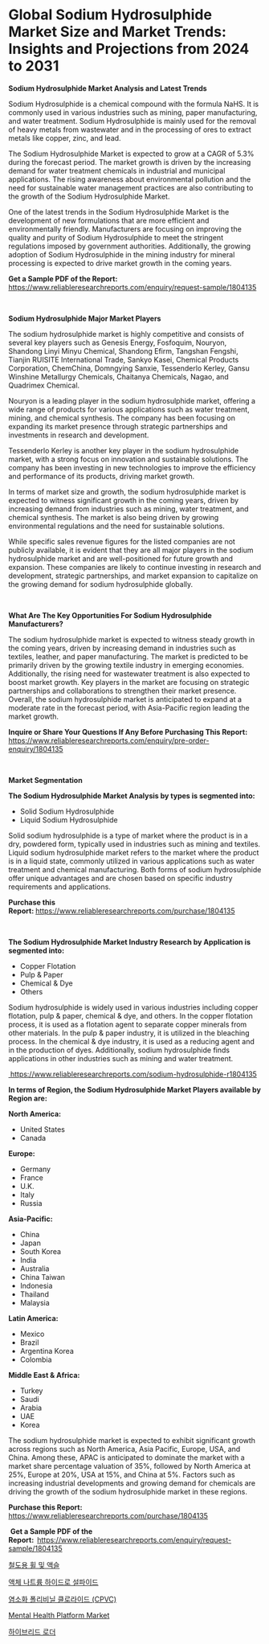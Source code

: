 <p><h1>Global Sodium Hydrosulphide Market Size and Market Trends: Insights and Projections from 2024 to 2031</h1></p><p><strong>Sodium Hydrosulphide Market Analysis and Latest Trends</strong></p>
<p><p>Sodium Hydrosulphide is a chemical compound with the formula NaHS. It is commonly used in various industries such as mining, paper manufacturing, and water treatment. Sodium Hydrosulphide is mainly used for the removal of heavy metals from wastewater and in the processing of ores to extract metals like copper, zinc, and lead.</p><p>The Sodium Hydrosulphide Market is expected to grow at a CAGR of 5.3% during the forecast period. The market growth is driven by the increasing demand for water treatment chemicals in industrial and municipal applications. The rising awareness about environmental pollution and the need for sustainable water management practices are also contributing to the growth of the Sodium Hydrosulphide Market.</p><p>One of the latest trends in the Sodium Hydrosulphide Market is the development of new formulations that are more efficient and environmentally friendly. Manufacturers are focusing on improving the quality and purity of Sodium Hydrosulphide to meet the stringent regulations imposed by government authorities. Additionally, the growing adoption of Sodium Hydrosulphide in the mining industry for mineral processing is expected to drive market growth in the coming years.</p></p>
<p><strong>Get a Sample PDF of the Report:&nbsp;</strong> <a href="https://www.reliableresearchreports.com/enquiry/request-sample/1804135">https://www.reliableresearchreports.com/enquiry/request-sample/1804135</a></p>
<p>&nbsp;</p>
<p><strong>Sodium Hydrosulphide Major Market Players</strong></p>
<p><p>The sodium hydrosulphide market is highly competitive and consists of several key players such as Genesis Energy, Fosfoquim, Nouryon, Shandong Linyi Minyu Chemical, Shandong Efirm, Tangshan Fengshi, Tianjin RUISITE International Trade, Sankyo Kasei, Chemical Products Corporation, ChemChina, Domngying Sanxie, Tessenderlo Kerley, Gansu Winshine Metallurgy Chemicals, Chaitanya Chemicals, Nagao, and Quadrimex Chemical.</p><p>Nouryon is a leading player in the sodium hydrosulphide market, offering a wide range of products for various applications such as water treatment, mining, and chemical synthesis. The company has been focusing on expanding its market presence through strategic partnerships and investments in research and development.</p><p>Tessenderlo Kerley is another key player in the sodium hydrosulphide market, with a strong focus on innovation and sustainable solutions. The company has been investing in new technologies to improve the efficiency and performance of its products, driving market growth.</p><p>In terms of market size and growth, the sodium hydrosulphide market is expected to witness significant growth in the coming years, driven by increasing demand from industries such as mining, water treatment, and chemical synthesis. The market is also being driven by growing environmental regulations and the need for sustainable solutions.</p><p>While specific sales revenue figures for the listed companies are not publicly available, it is evident that they are all major players in the sodium hydrosulphide market and are well-positioned for future growth and expansion. These companies are likely to continue investing in research and development, strategic partnerships, and market expansion to capitalize on the growing demand for sodium hydrosulphide globally.</p></p>
<p>&nbsp;</p>
<p><strong>What Are The Key Opportunities For Sodium Hydrosulphide Manufacturers?</strong></p>
<p><p>The sodium hydrosulphide market is expected to witness steady growth in the coming years, driven by increasing demand in industries such as textiles, leather, and paper manufacturing. The market is predicted to be primarily driven by the growing textile industry in emerging economies. Additionally, the rising need for wastewater treatment is also expected to boost market growth. Key players in the market are focusing on strategic partnerships and collaborations to strengthen their market presence. Overall, the sodium hydrosulphide market is anticipated to expand at a moderate rate in the forecast period, with Asia-Pacific region leading the market growth.</p></p>
<p><strong>Inquire or Share Your Questions If Any Before Purchasing This Report:</strong> <a href="https://www.reliableresearchreports.com/enquiry/pre-order-enquiry/1804135">https://www.reliableresearchreports.com/enquiry/pre-order-enquiry/1804135</a></p>
<p>&nbsp;</p>
<p><strong>Market Segmentation</strong></p>
<p><strong>The Sodium Hydrosulphide Market Analysis by types is segmented into:</strong></p>
<p><ul><li>Solid Sodium Hydrosulphide</li><li>Liquid Sodium Hydrosulphide</li></ul></p>
<p><p>Solid sodium hydrosulphide is a type of market where the product is in a dry, powdered form, typically used in industries such as mining and textiles. Liquid sodium hydrosulphide market refers to the market where the product is in a liquid state, commonly utilized in various applications such as water treatment and chemical manufacturing. Both forms of sodium hydrosulphide offer unique advantages and are chosen based on specific industry requirements and applications.</p></p>
<p><strong>Purchase this Report:&nbsp;</strong><a href="https://www.reliableresearchreports.com/purchase/1804135">https://www.reliableresearchreports.com/purchase/1804135</a></p>
<p>&nbsp;</p>
<p><strong>The Sodium Hydrosulphide Market Industry Research by Application is segmented into:</strong></p>
<p><ul><li>Copper Flotation</li><li>Pulp & Paper</li><li>Chemical & Dye</li><li>Others</li></ul></p>
<p><p>Sodium hydrosulphide is widely used in various industries including copper flotation, pulp & paper, chemical & dye, and others. In the copper flotation process, it is used as a flotation agent to separate copper minerals from other materials. In the pulp & paper industry, it is utilized in the bleaching process. In the chemical & dye industry, it is used as a reducing agent and in the production of dyes. Additionally, sodium hydrosulphide finds applications in other industries such as mining and water treatment.</p></p>
<p><a href="https://www.reliableresearchreports.com/sodium-hydrosulphide-r1804135">&nbsp;https://www.reliableresearchreports.com/sodium-hydrosulphide-r1804135</a></p>
<p><strong>In terms of Region, the Sodium Hydrosulphide Market Players available by Region are:</strong></p>
<p>
    <p> <strong> North America: </strong>
        <ul>
            <li>United States</li>
            <li>Canada</li>
        </ul>
        </p> 
    <p> <strong> Europe: </strong>
        <ul>
            <li>Germany</li>
            <li>France</li>
            <li>U.K.</li>
            <li>Italy</li>
            <li>Russia</li>
        </ul>
        </p> 
    <p> <strong> Asia-Pacific: </strong>
        <ul>
            <li>China</li>
            <li>Japan</li>
            <li>South Korea</li>
            <li>India</li>
            <li>Australia</li>
            <li>China Taiwan</li>
            <li>Indonesia</li>
            <li>Thailand</li>
            <li>Malaysia</li>
        </ul>
        </p> 
    <p> <strong> Latin America: </strong>
        <ul>
            <li>Mexico</li>
            <li>Brazil</li>
            <li>Argentina Korea</li>
            <li>Colombia</li>
        </ul>
        </p> 
    <p> <strong> Middle East & Africa: </strong>
        <ul>
            <li>Turkey</li>
            <li>Saudi</li>
            <li>Arabia</li>
            <li>UAE</li>
            <li>Korea</li>
        </ul>
    </p>
    </p>
<p><p>The sodium hydrosulphide market is expected to exhibit significant growth across regions such as North America, Asia Pacific, Europe, USA, and China. Among these, APAC is anticipated to dominate the market with a market share percentage valuation of 35%, followed by North America at 25%, Europe at 20%, USA at 15%, and China at 5%. Factors such as increasing industrial developments and growing demand for chemicals are driving the growth of the sodium hydrosulphide market in these regions.</p></p>
<p><strong>Purchase this Report: </strong><a href="https://www.reliableresearchreports.com/purchase/1804135">https://www.reliableresearchreports.com/purchase/1804135</a></p>
<p>&nbsp;<strong>Get a Sample PDF of the Report:&nbsp;&nbsp;</strong><a href="https://www.reliableresearchreports.com/enquiry/request-sample/1804135">https://www.reliableresearchreports.com/enquiry/request-sample/1804135</a></p>
<p><strong></strong></p>
<p><p><a href="https://github.com/nigaleamar09/Market-Research-Report-List-1/blob/main/9397557129831.md">철도용 휠 및 액슬</a></p><p><a href="https://medium.com/@staceyhilll80/%EC%95%A1%EC%B2%B4-%EB%82%98%ED%8A%B8%EB%A5%A8%ED%95%98%EC%9D%B4%EB%93%9C%EB%A1%9C%EC%84%A4%ED%8D%BC%EB%A7%88%EC%9D%B4%EB%93%9C-%EC%8B%9C%EC%9E%A5%EC%9D%80-%EC%8B%9C%EC%9E%A5-%EC%A0%90%EC%9C%A0%EC%9C%A8-%EC%8B%9C%EC%9E%A5-%EB%8F%99%ED%96%A5-%EB%B0%8F-%EC%8B%9C%EC%9E%A5-%EC%84%B1%EC%9E%A5%EC%97%90-%EA%B4%80%ED%95%9C-%EC%A0%95%EB%B3%B4%EB%A5%BC-%EC%A0%9C%EA%B3%B5%ED%95%A9%EB%8B%88%EB%8B%A4-f8472cf7ea04">액체 나트륨 하이드로 설파이드</a></p><p><a href="https://medium.com/@candidarowe2022/%EC%97%BC%ED%99%94-%ED%8F%B4%EB%A6%AC%EB%B9%84%EB%8B%90-%EC%97%BC%ED%99%94%EB%AC%BC-cpvc-%EC%8B%9C%EC%9E%A5-%EC%84%B1%EA%B3%B5%EC%A0%81%EC%9D%B8-%EB%B9%84%EC%A6%88%EB%8B%88%EC%8A%A4-%EC%A0%84%EB%9E%B5%EC%9D%98-%EC%97%B4%EC%87%A0-2031%EB%85%84%EA%B9%8C%EC%A7%80-%EC%98%88%EC%B8%A1-1b4b7ff8154d">염소화 폴리비닐 클로라이드 (CPVC)</a></p><p><a href="https://github.com/kulaberyasin52/Market-Research-Report-List-1/blob/main/mental-health-platform-market.md">Mental Health Platform Market</a></p><p><a href="https://github.com/ahmadrevanz10/Market-Research-Report-List-1/blob/main/3813718129830.md">하이브리드 로더</a></p></p>